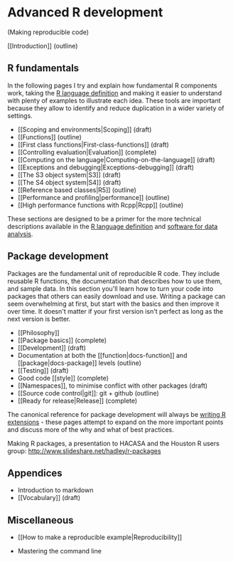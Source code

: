 # Advanced R development
(Making reproducible code)

[[Introduction]]  (outline)

## R fundamentals

In the following pages I try and explain how fundamental R components work, taking the [R language definition][lang-def] and making it easier to understand with plenty of examples to illustrate each idea. These tools are important because they allow to identify and reduce duplication in a wider variety of settings.

  * [[Scoping and environments|Scoping]]  (draft)
  * [[Functions]]  (outline)
  * [[First class functions|First-class-functions]]  (draft)
  * [[Controlling evaluation|Evaluation]]  (complete)
  * [[Computing on the language|Computing-on-the-language]]  (draft)
  * [[Exceptions and debugging|Exceptions-debugging]]  (draft)
  * [[The S3 object system|S3]]  (draft)
  * [[The S4 object system|S4]]  (draft)
  * [[Reference based classes|R5]]  (outline)
  * [[Performance and profiling|performance]]  (outline)
  * [[High performance functions with Rcpp|Rcpp]]  (outline)

These sections are designed to be a primer for the more technical descriptions available in the [R language definition][lang-def] and [software for data analysis](http://amzn.com/0387759352).

## Package development

Packages are the fundamental unit of reproducible R code. They include reusable R functions, the documentation that describes how to use them, and sample data. In this section you'll learn how to turn your code into packages that others can easily download and use. Writing a package can seem overwhelming at first, but start with the basics and then improve it over time. It doesn't matter if your first version isn't perfect as long as the next version is better.

  * [[Philosophy]]
  * [[Package basics]]  (complete)
  * [[Development]]  (draft)
  * Documentation at both the [[function|docs-function]] and
    [[package|docs-package]] levels  (outline)
  * [[Testing]]  (draft)
  * Good code [[style]]  (complete)
  * [[Namespaces]], to minimise conflict with other packages  (draft)
  * [[Source code control|git]]: git + github  (outline)
  * [[Ready for release|Release]]  (complete)

The canonical reference for package development will always be [writing R extensions][r-ext] - these pages attempt to expand on the more important points and discuss more of the why and what of best practices.

Making R packages, a presentation to HACASA and the Houston R users group: http://www.slideshare.net/hadley/r-packages

## Appendices

* Introduction to markdown
* [[Vocabulary]]  (draft)

<!-- ## Specialised data languages

* You know the three specialised languages needed to extract data from the
  types of data that analysts encounter most often: regular expressions for
  strings, SQL for databases, and xpath for xml.

These types of data come up so frequently it's useful to know a little about them and the specialised languages that you use to work with them:

  * [[Strings and regular expressions|lang-regexp]]  (outline)
  * [[Databases and SQL|lang-sql]]  (outline)
  * [[XML and XPath|lang-xml]]   (outline) -->

## Miscellaneous

* [[How to make a reproducible example|Reproducibility]]
* Mastering the command line

  [lang-def]:http://cran.r-project.org/doc/manuals/R-lang.html
  [r-ext]:http://cran.r-project.org/doc/manuals/R-exts.html